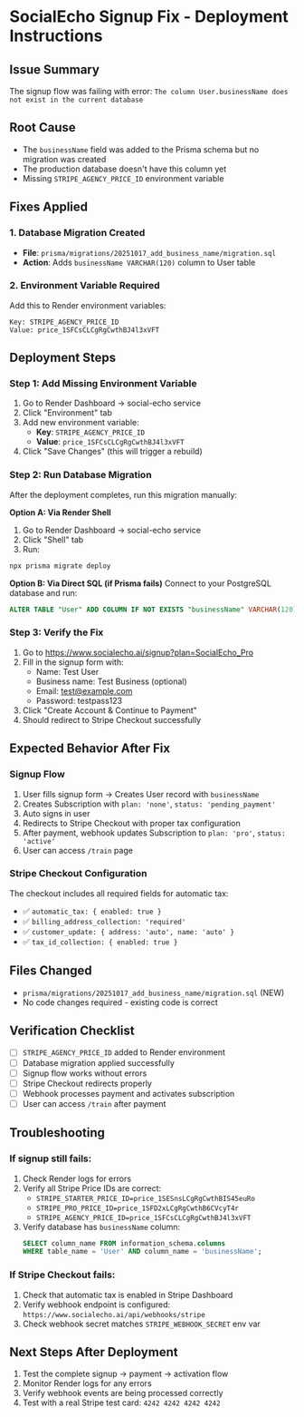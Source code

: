 # SocialEcho Signup Fix - Deployment Instructions

## Issue Summary
The signup flow was failing with error: `The column User.businessName does not exist in the current database`

## Root Cause
- The `businessName` field was added to the Prisma schema but no migration was created
- The production database doesn't have this column yet
- Missing `STRIPE_AGENCY_PRICE_ID` environment variable

## Fixes Applied

### 1. Database Migration Created
- **File**: `prisma/migrations/20251017_add_business_name/migration.sql`
- **Action**: Adds `businessName VARCHAR(120)` column to User table

### 2. Environment Variable Required
Add this to Render environment variables:

```
Key: STRIPE_AGENCY_PRICE_ID
Value: price_1SFCsCLCgRgCwthBJ4l3xVFT
```

## Deployment Steps

### Step 1: Add Missing Environment Variable
1. Go to Render Dashboard → social-echo service
2. Click "Environment" tab
3. Add new environment variable:
   - **Key**: `STRIPE_AGENCY_PRICE_ID`
   - **Value**: `price_1SFCsCLCgRgCwthBJ4l3xVFT`
4. Click "Save Changes" (this will trigger a rebuild)

### Step 2: Run Database Migration
After the deployment completes, run this migration manually:

**Option A: Via Render Shell**
1. Go to Render Dashboard → social-echo service
2. Click "Shell" tab
3. Run:
```bash
npx prisma migrate deploy
```

**Option B: Via Direct SQL (if Prisma fails)**
Connect to your PostgreSQL database and run:
```sql
ALTER TABLE "User" ADD COLUMN IF NOT EXISTS "businessName" VARCHAR(120);
```

### Step 3: Verify the Fix
1. Go to https://www.socialecho.ai/signup?plan=SocialEcho_Pro
2. Fill in the signup form with:
   - Name: Test User
   - Business name: Test Business (optional)
   - Email: test@example.com
   - Password: testpass123
3. Click "Create Account & Continue to Payment"
4. Should redirect to Stripe Checkout successfully

## Expected Behavior After Fix

### Signup Flow
1. User fills signup form → Creates User record with `businessName`
2. Creates Subscription with `plan: 'none'`, `status: 'pending_payment'`
3. Auto signs in user
4. Redirects to Stripe Checkout with proper tax configuration
5. After payment, webhook updates Subscription to `plan: 'pro'`, `status: 'active'`
6. User can access `/train` page

### Stripe Checkout Configuration
The checkout includes all required fields for automatic tax:
- ✅ `automatic_tax: { enabled: true }`
- ✅ `billing_address_collection: 'required'`
- ✅ `customer_update: { address: 'auto', name: 'auto' }`
- ✅ `tax_id_collection: { enabled: true }`

## Files Changed
- `prisma/migrations/20251017_add_business_name/migration.sql` (NEW)
- No code changes required - existing code is correct

## Verification Checklist
- [ ] `STRIPE_AGENCY_PRICE_ID` added to Render environment
- [ ] Database migration applied successfully
- [ ] Signup flow works without errors
- [ ] Stripe Checkout redirects properly
- [ ] Webhook processes payment and activates subscription
- [ ] User can access `/train` after payment

## Troubleshooting

### If signup still fails:
1. Check Render logs for errors
2. Verify all Stripe Price IDs are correct:
   - `STRIPE_STARTER_PRICE_ID=price_1SESnsLCgRgCwthBIS45euRo`
   - `STRIPE_PRO_PRICE_ID=price_1SFD2xLCgRgCwthB6CVcyT4r`
   - `STRIPE_AGENCY_PRICE_ID=price_1SFCsCLCgRgCwthBJ4l3xVFT`
3. Verify database has `businessName` column:
   ```sql
   SELECT column_name FROM information_schema.columns 
   WHERE table_name = 'User' AND column_name = 'businessName';
   ```

### If Stripe Checkout fails:
1. Check that automatic tax is enabled in Stripe Dashboard
2. Verify webhook endpoint is configured: `https://www.socialecho.ai/api/webhooks/stripe`
3. Check webhook secret matches `STRIPE_WEBHOOK_SECRET` env var

## Next Steps After Deployment
1. Test the complete signup → payment → activation flow
2. Monitor Render logs for any errors
3. Verify webhook events are being processed correctly
4. Test with a real Stripe test card: `4242 4242 4242 4242`

